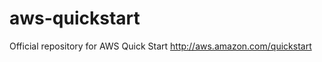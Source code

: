 aws-quickstart
==============

Official repository for AWS Quick Start
http://aws.amazon.com/quickstart